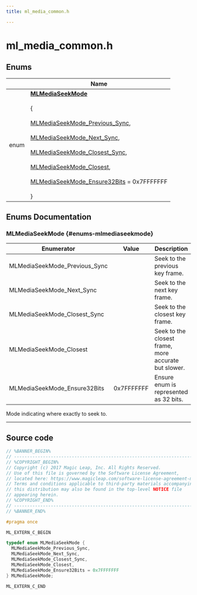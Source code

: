```yaml
---
title: ml_media_common.h

---
```


# ml_media_common.h



## Enums

|                | Name           |
| -------------- | -------------- |
| enum | **[MLMediaSeekMode](/versioned_docs/version-03-Jan-2023/api-ref/api/Modules/group___media_player/group___media_player.md#enums-mlmediaseekmode)** <br></br> { <br></br>[MLMediaSeekMode_Previous_Sync](/versioned_docs/version-03-Jan-2023/api-ref/api/Files/ml__media__common_8h.md#enums-mlmediaseekmode-previous-sync),<br></br> [MLMediaSeekMode_Next_Sync](/versioned_docs/version-03-Jan-2023/api-ref/api/Files/ml__media__common_8h.md#enums-mlmediaseekmode-next-sync),<br></br> [MLMediaSeekMode_Closest_Sync](/versioned_docs/version-03-Jan-2023/api-ref/api/Files/ml__media__common_8h.md#enums-mlmediaseekmode-closest-sync),<br></br> [MLMediaSeekMode_Closest](/versioned_docs/version-03-Jan-2023/api-ref/api/Files/ml__media__common_8h.md#enums-mlmediaseekmode-closest),<br></br> [MLMediaSeekMode_Ensure32Bits](/versioned_docs/version-03-Jan-2023/api-ref/api/Files/ml__media__common_8h.md#enums-mlmediaseekmode-ensure32bits) = 0x7FFFFFFF<br></br>} |

## Enums Documentation

### MLMediaSeekMode {#enums-mlmediaseekmode}

| Enumerator | Value | Description |
| ---------- | ----- | ----------- |
| MLMediaSeekMode_Previous_Sync | | Seek to the previous key frame. |
| MLMediaSeekMode_Next_Sync | | Seek to the next key frame. |
| MLMediaSeekMode_Closest_Sync | | Seek to the closest key frame. |
| MLMediaSeekMode_Closest | | Seek to the closest frame, more accurate but slower. |
| MLMediaSeekMode_Ensure32Bits |  0x7FFFFFFF| Ensure enum is represented as 32 bits. |




Mode indicating where exactly to seek to. 





-----------





## Source code

```cpp
// %BANNER_BEGIN%
// ---------------------------------------------------------------------
// %COPYRIGHT_BEGIN%
// Copyright (c) 2017 Magic Leap, Inc. All Rights Reserved.
// Use of this file is governed by the Software License Agreement,
// located here: https://www.magicleap.com/software-license-agreement-ml2
// Terms and conditions applicable to third-party materials accompanying
// this distribution may also be found in the top-level NOTICE file
// appearing herein.
// %COPYRIGHT_END%
// ---------------------------------------------------------------------
// %BANNER_END%

#pragma once

ML_EXTERN_C_BEGIN

typedef enum MLMediaSeekMode {
  MLMediaSeekMode_Previous_Sync,
  MLMediaSeekMode_Next_Sync,
  MLMediaSeekMode_Closest_Sync,
  MLMediaSeekMode_Closest,
  MLMediaSeekMode_Ensure32Bits = 0x7FFFFFFF
} MLMediaSeekMode;

ML_EXTERN_C_END
```



